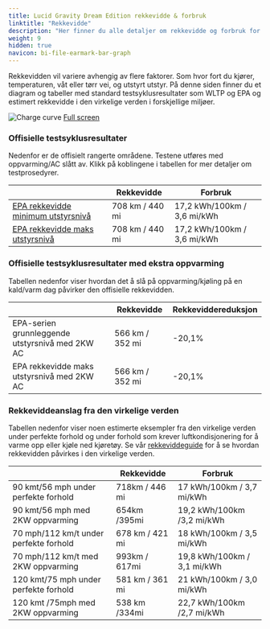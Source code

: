 ```yaml
---
title: Lucid Gravity Dream Edition rekkevidde & forbruk
linktitle: "Rekkevidde"
description: "Her finner du alle detaljer om rekkevidde og forbruk for Lucid Gravity Dream Edition."
weight: 9
hidden: true
navicon: bi-file-earmark-bar-graph
---
```

<!-- markdownlint-disable MD033 -->
<!-- markdownlint-disable MD010 -->

Rekkevidden vil variere avhengig av flere faktorer. Som hvor fort du kjører, temperaturen, våt eller tørr vei, og utstyrt utstyr. På denne siden finner du et diagram og tabeller med standard testsyklusresultater som WLTP og EPA og estimert rekkevidde i den virkelige verden i forskjellige miljøer.

<img class="img-fluid" alt="Charge curve" src="../range.svg"/>
<a href="../range.svg">Full screen</a>

### Offisielle testsyklusresultater

Nedenfor er de offisielt rangerte områdene. Testene utføres med oppvarming/AC slått av. Klikk på koblingene i tabellen for mer detaljer om testprosedyrer.

<div class="table-responsive">
<table class="table table-striped border">
	<thead>
		<tr>
			<th>
			</th>
			<th>
				Rekkevidde
			</th>
			<th>
				Forbruk
			</th>
		</tr>
	</thead>
	<tbody>
		<tr>
			<td>
				<a href="../../../../../guides/understandingrange/epa/ ">
					EPA rekkevidde minimum utstyrsnivå
				</a>
			</td>
			<td>
				708 km / 440 mi
			</td>
			<td>
				17,2 kWh/100km / 3,6 mi/kWh
			</td>
		</tr>
		<tr>
			<td>
				<a href="../../../../../guides/understandingrange/epa/ ">
					EPA rekkevidde maks utstyrsnivå
				</a>
			</td>
			<td>
				708 km / 440 mi
			</td>
			<td>
				17,2 kWh/100km / 3,6 mi/kWh
			</td>
		</tr>
	</tbody>
</table>
</div>

### Offisielle testsyklusresultater med ekstra oppvarming

Tabellen nedenfor viser hvordan det å slå på oppvarming/kjøling på en kald/varm dag påvirker den offisielle rekkevidden.

<div class="table-responsive">
<table class="table table-striped border">
	<thead>
		<tr>
			<th>
			</th>
			<th>
				Rekkevidde
			</th>
			<th>
				Rekkeviddereduksjon
			</th>
		</tr>
	</thead>
	<tbody>
		<tr>
			<td>
				EPA-serien grunnleggende utstyrsnivå med 2KW AC
			</td>
			<td>
				566 km / 352 mi
			</td>
			<td>
				-20,1%
			</td>
		</tr>
		<tr>
			<td>
				EPA rekkevidde maks utstyrsnivå med 2KW AC
			</td>
			<td>
				566 km / 352 mi
			</td>
			<td>
				-20,1%
			</td>
		</tr>
	</tbody>
</table>
</div>

### Rekkeviddeanslag fra den virkelige verden

Tabellen nedenfor viser noen estimerte eksempler fra den virkelige verden under perfekte forhold og under forhold som krever luftkondisjonering for å varme opp eller kjøle ned kjøretøy. Se vår [rekkeviddeguide](../../../../../guides/understandingrange/) for å se hvordan rekkevidden påvirkes i den virkelige verden.

<div class="table-responsive">
<table class="table table-striped border">
	<thead>
		<tr>
			<th>
			</th>
			<th>
				Rekkevidde
			</th>
			<th>
				Forbruk
			</th>
		</tr>
	</thead>
	<tbody>
		<tr>
			<td>
				90 kmt/56 mph under perfekte forhold
			</td>
			<td>
				718km / 446 mi
			</td>
			<td>
				17 kWh/100km / 3,7 mi/kWh
			</td>
		</tr>
		<tr>
			<td>
				90 kmt/56 mph med 2KW oppvarming
			</td>
			<td>
				654km /395mi
			</td>
			<td>
				19,2 kWh/100km /3,2 mi/kWh 
			</td>
		</tr>
		<tr>
			<td>
				70 mph/112 km/t under perfekte forhold
			</td>
			<td>
				678 km / 421 mi
			</td>
			<td>
				18 kWh/100km / 3,5 mi/kWh
			</td>
		</tr>
		<tr>
			<td>
				70 mph/112 km/t med 2KW oppvarming
			</td>
			<td>
				993km / 617mi
			</td>
			<td>
				19,8 kWh/100km / 3,1 mi/kWh  
			</td>
		</tr>
		<tr>
			<td>
				120 kmt/75 mph under perfekte forhold
			</td>
			<td>
				581 km / 361 mi
			</td>
			<td>
				21 kWh/100km / 3,0 mi/kWh
			</td>
		</tr>
		<tr>
			<td>
				120 kmt /75mph med 2KW oppvarming
			</td>
			<td>
				538 km /334mi
			</td>
			<td>
				22,7 kWh/100km /2,7 mi/kWh
			</td>
		</tr>
	</tbody>
</table>
</div>
